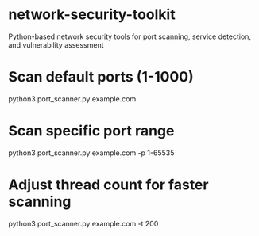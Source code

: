 # network-security-toolkit
Python-based network security tools for port scanning, service detection, and vulnerability assessment


# Scan default ports (1-1000)
python3 port_scanner.py example.com

# Scan specific port range
python3 port_scanner.py example.com -p 1-65535

# Adjust thread count for faster scanning
python3 port_scanner.py example.com -t 200
